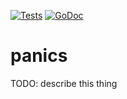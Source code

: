 [![Tests](https://github.com/charlievieth/panics/actions/workflows/test.yml/badge.svg)](https://github.com/charlievieth/panics/actions/workflows/test.yml)
[![GoDoc](https://img.shields.io/badge/godoc-reference-blue.svg)](https://pkg.go.dev/github.com/charlievieth/panics)

# panics

TODO: describe this thing
